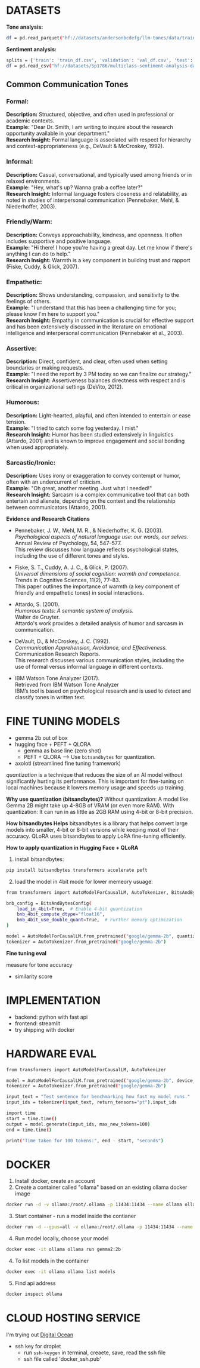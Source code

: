# DATASETS
__Tone analysis:__

```bash
df = pd.read_parquet("hf://datasets/andersonbcdefg/llm-tones/data/train-00000-of-00001.parquet")
```
__Sentiment analysis:__ 

```bash
splits = {'train': 'train_df.csv', 'validation': 'val_df.csv', 'test': 'test_df.csv'}
df = pd.read_csv("hf://datasets/Sp1786/multiclass-sentiment-analysis-dataset/" + splits["train"])
```

## Common Communication Tones
### Formal:
**Description:** Structured, objective, and often used in professional or academic contexts.  
**Example:** "Dear Dr. Smith, I am writing to inquire about the research opportunity available in your department."  
**Research Insight:** Formal language is associated with respect for hierarchy and context-appropriateness (e.g., DeVault & McCroskey, 1992).

### Informal:
**Description:** Casual, conversational, and typically used among friends or in relaxed environments.  
**Example:** "Hey, what's up? Wanna grab a coffee later?"  
**Research Insight:** Informal language fosters closeness and relatability, as noted in studies of interpersonal communication (Pennebaker, Mehl, & Niederhoffer, 2003).

### Friendly/Warm:
**Description:** Conveys approachability, kindness, and openness. It often includes supportive and positive language.  
**Example:** "Hi there! I hope you're having a great day. Let me know if there's anything I can do to help."  
**Research Insight:** Warmth is a key component in building trust and rapport (Fiske, Cuddy, & Glick, 2007).

### Empathetic:
**Description:** Shows understanding, compassion, and sensitivity to the feelings of others.  
**Example:** "I understand that this has been a challenging time for you; please know I'm here to support you."  
**Research Insight:** Empathy in communication is crucial for effective support and has been extensively discussed in the literature on emotional intelligence and interpersonal communication (Pennebaker et al., 2003).

### Assertive:
**Description:** Direct, confident, and clear, often used when setting boundaries or making requests.  
**Example:** "I need the report by 3 PM today so we can finalize our strategy."  
**Research Insight:** Assertiveness balances directness with respect and is critical in organizational settings (DeVito, 2012).

### Humorous:
**Description:** Light-hearted, playful, and often intended to entertain or ease tension.  
**Example:** "I tried to catch some fog yesterday. I mist."  
**Research Insight:** Humor has been studied extensively in linguistics (Attardo, 2001) and is known to improve engagement and social bonding when used appropriately.

### Sarcastic/Ironic:
**Description:** Uses irony or exaggeration to convey contempt or humor, often with an undercurrent of criticism.  
**Example:** "Oh great, another meeting. Just what I needed!"  
**Research Insight:** Sarcasm is a complex communicative tool that can both entertain and alienate, depending on the context and the relationship between communicators (Attardo, 2001).

__Evidence and Research Citations__
- Pennebaker, J. W., Mehl, M. R., & Niederhoffer, K. G. (2003).  
  *Psychological aspects of natural language use: our words, our selves.*  
  Annual Review of Psychology, 54, 547–577.  
  This review discusses how language reflects psychological states, including the use of different tones and styles.

- Fiske, S. T., Cuddy, A. J. C., & Glick, P. (2007).  
  *Universal dimensions of social cognition: warmth and competence.*  
  Trends in Cognitive Sciences, 11(2), 77–83.  
  This paper outlines the importance of warmth (a key component of friendly and empathetic tones) in social interactions.

- Attardo, S. (2001).  
  *Humorous texts: A semantic system of analysis.*  
  Walter de Gruyter.  
  Attardo's work provides a detailed analysis of humor and sarcasm in communication.

- DeVault, D., & McCroskey, J. C. (1992).  
  *Communication Apprehension, Avoidance, and Effectiveness.*  
  Communication Research Reports.  
  This research discusses various communication styles, including the use of formal versus informal language in different contexts.

- IBM Watson Tone Analyzer (2017).  
  Retrieved from IBM Watson Tone Analyzer  
  IBM’s tool is based on psychological research and is used to detect and classify tones in written text.

# FINE TUNING MODELS
- gemma 2b out of box
- hugging face + PEFT + QLORA
    - gemma as base line (zero shot)
    - PEFT + QLORA --> Use `bitsandbytes` for quantization.
- axolotl (streamlined fine tuning framework)

_quantization_ is a technique that reduces the size of an AI model without significantly hurting its performance. This is important for fine-tuning on local machines because it lowers memory usage and speeds up training.

__Why use quantization (bitsandbytes)?__
Without quantization: A model like Gemma 2B might take up 4-8GB of VRAM (or even more RAM).
With quantization: It can run in as little as 2GB RAM using 4-bit or 8-bit precision.

__How bitsandbytes Helps__
bitsandbytes is a library that helps convert large models into smaller, 4-bit or 8-bit versions while keeping most of their accuracy.
QLoRA uses bitsandbytes to apply LoRA fine-tuning efficiently.

__How to apply quantization in Hugging Face + QLoRA__

1. install bitsandbytes:

```bash
pip install bitsandbytes transformers accelerate peft
```

2. load the model in 4bit mode for lower memeory usuage:
```bash
from transformers import AutoModelForCausalLM, AutoTokenizer, BitsAndBytesConfig

bnb_config = BitsAndBytesConfig(
    load_in_4bit=True,  # Enable 4-bit quantization
    bnb_4bit_compute_dtype="float16",  
    bnb_4bit_use_double_quant=True,  # Further memory optimization
)

model = AutoModelForCausalLM.from_pretrained("google/gemma-2b", quantization_config=bnb_config)
tokenizer = AutoTokenizer.from_pretrained("google/gemma-2b")
```

__Fine tuning eval__

measure for tone accuracy
- similarity score

# IMPLEMENTATION
- backend: python with fast api 
- frontend: streamlit 
- try shipping with docker

# HARDWARE EVAL
```bash
from transformers import AutoModelForCausalLM, AutoTokenizer

model = AutoModelForCausalLM.from_pretrained("google/gemma-2b", device_map="auto")
tokenizer = AutoTokenizer.from_pretrained("google/gemma-2b")

input_text = "Test sentence for benchmarking how fast my model runs."
input_ids = tokenizer(input_text, return_tensors="pt").input_ids

import time
start = time.time()
output = model.generate(input_ids, max_new_tokens=100)
end = time.time()

print("Time taken for 100 tokens:", end - start, "seconds")
```

# DOCKER
1. Install docker, create an account
2. Create a container called "ollama" based on an existing ollama docker image

```bash
docker run -d -v ollama:/root/.ollama -p 11434:11434 --name ollama ollama/ollama
```
3. Start container - run a model inside the contianer
```bash
docker run -d --gpus=all -v ollama:/root/.ollama -p 11434:11434 --name ollama ollama/ollama
```
4. Run model locally, choose your model
```bash
docker exec -it ollama ollama run gemma2:2b
```
4. To list models in the container
```bash
docker exec -it ollama ollama list models
```
5. Find api address
```bash
docker inspect ollama
```

# CLOUD HOSTING SERVICE
I'm trying out  [Digital Ocean](https://www.digitalocean.com/)
- ssh key for droplet 
  - run ```ssh-keygen``` in terminal, creaete, save, read the ssh file
  - ssh file called 'docker_ssh.pub'
  